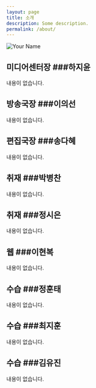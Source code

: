 ```yaml
---
layout: page
title: 소개
description: Some description.
permalink: /about/
---
```


<img itemprop="image" class="img-rounded" src="http://res.cloudinary.com/dm7h7e8xj/image/upload/c_fill,h_200,w_200/v1504971955/neo_ruqszk.jpg" alt="Your Name">

## 미디어센터장 ###하지윤

내용이 없습니다.

## 방송국장 ###이의선

내용이 없습니다.

## 편집국장 ###송다혜

내용이 없습니다.

## 취재 ###박병찬

내용이 없습니다.

## 취재 ###정시은

내용이 없습니다.

## 웹 ###이현복

내용이 없습니다.

## 수습 ###정훈태

내용이 없습니다.

## 수습 ###최지훈

내용이 없습니다.

## 수습 ###김유진

내용이 없습니다.
